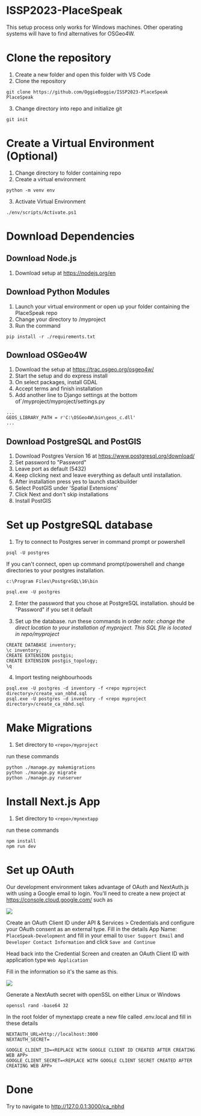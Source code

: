 # ISSP2023-PlaceSpeak

This setup process only works for Windows machines. Other operating systems will have to find alternatives for OSGeo4W.
# Clone the repository

1. Create a new folder and open this folder with VS Code
2. Clone the repository
```
git clone https://github.com/OggieBoggie/ISSP2023-PlaceSpeak PlaceSpeak
```
3. Change directory into repo and initialize git
```
git init
```
# Create a Virtual Environment (Optional)

1. Change directory to folder containing repo
2. Create a virtual environment
```
python -m venv env
```
3. Activate Virtual Environment
```
./env/scripts/Activate.ps1
```

# Download Dependencies

## Download Node.js

1. Download setup at https://nodejs.org/en

## Download Python Modules

1. Launch your virtual environment or open up your folder containing the PlaceSpeak repo
2. Change your directory to /myproject
3. Run the command
```
pip install -r ./requirements.txt
```
## Download OSGeo4W

1. Download the setup at https://trac.osgeo.org/osgeo4w/
2. Start the setup and do express install
3. On select packages, install GDAL
4. Accept terms and finish installation
5. Add another line to Django settings at the bottom of`<repo>/myproject/myproject/settings.py
```
...
GEOS_LIBRARY_PATH = r'C:\OSGeo4W\bin\geos_c.dll'
...
```

## Download PostgreSQL and PostGIS

1. Download Postgres Version 16 at https://www.postgresql.org/download/
2. Set password to "Password"
4. Leave port as default (5432)
5. Keep clicking next and leave everything as default until installation.
6. After installation press yes to launch stackbuilder
7. Select PostGIS under 'Spatial Extensions'
8. Click Next and don't skip installations
9. Install PostGIS

# Set up PostgreSQL database

1. Try to connect to Postgres server in command prompt or powershell
```
psql -U postgres
```

If you can't connect, open up command prompt/powershell and change directories to your postgres installation.

`c:\Program Files\PostgreSQL\16\bin`

```
psql.exe -U postgres
```

2. Enter the password that you chose at PostgreSQL installation. 
	should be "Password" if you set it default

3. Set up the database. run these commands in order *note: change the direct location to your installation of myproject. This SQL file is located in repo/myproject*
```
CREATE DATABASE inventory;
\c inventory;
CREATE EXTENSION postgis;
CREATE EXTENSION postgis_topology;
\q
```

4. Import testing neighbourhoods
```
psql.exe -U postgres -d inventory -f <repo myproject directory>/create_van_nbhd.sql
psql.exe -U postgres -d inventory -f <repo myproject directory>/create_ca_nbhd.sql
```

# Make Migrations

1. Set directory to `<repo>/myproject`

run these commands
```
python ./manage.py makemigrations
python ./manage.py migrate
python ./manage.py runserver
```

# Install Next.js App

1. Set directory to `<repo>/mynextapp`

run these commands
```
npm install
npm run dev
```

# Set up OAuth

Our development environment takes advantage of OAuth and NextAuth.js with using a Google email to login. You'll need to create a new project at https://console.cloud.google.com/ such as

![](./images/Pasted%20image%2020231127005759.png)

Create an OAuth Client ID under API & Services > Credentials and configure your OAuth consent as an external type. Fill in the details App Name: `PlaceSpeak-Development` and fill in your email to `User Support Email` and `Developer Contact Information` and click `Save and Continue`

Head back into the Credential Screen and createn an OAuth Client ID with application type `Web Application`

Fill in the information so it's the same as this.

![](./images/Pasted%20image%2020231127015826.png)

Generate a NextAuth secret with openSSL on either Linux or Windows

```
openssl rand -base64 32
```

In the root folder of mynextapp create a new file called .env.local and fill in these details

```tsx
NEXTAUTH_URL=http://localhost:3000
NEXTAUTH_SECRET=

GOOGLE_CLIENT_ID=<REPLACE WITH GOOGLE CLIENT ID CREATED AFTER CREATING WEB APP>
GOOGLE_CLIENT_SECRET=<REPLACE WITH GOOGLE CLIENT SECRET CREATED AFTER CREATING WEB APP>
```

# Done

Try to navigate to http://127.0.0.1:3000/ca_nbhd
